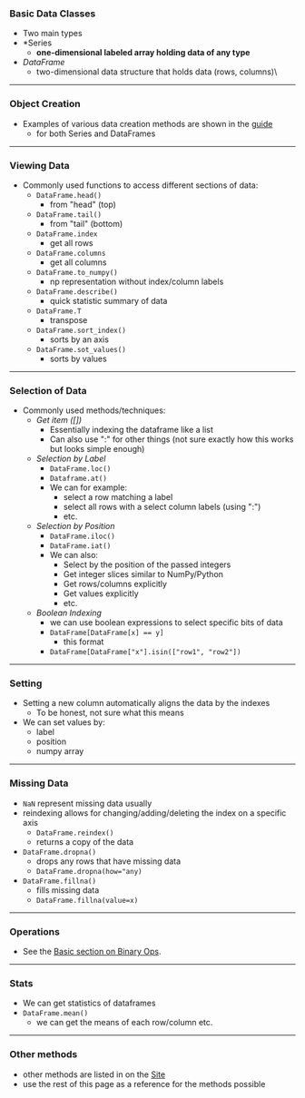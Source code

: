 ### Basic Data Classes
- Two main types
- *Series
	- **one-dimensional labeled array holding data of any type**
- *DataFrame*
	- two-dimensional data structure that holds data (rows, columns)\
---
### Object Creation
- Examples of various data creation methods are shown in the [guide](https://pandas.pydata.org/docs/user_guide/10min.html)
	- for both Series and DataFrames
---
### Viewing Data
- Commonly used functions to access different sections of data:
	- `DataFrame.head()`
		- from "head" (top)
	- `DataFrame.tail()`
		- from "tail" (bottom)
	- `DataFrame.index`
		- get all rows
	- `DataFrame.columns`
		- get all columns
	- `DataFrame.to_numpy()`
		- np representation without index/column labels
	- `DataFrame.describe()`
		- quick statistic summary of data
	- `DataFrame.T`
		- transpose
	- `DataFrame.sort_index()`
		- sorts by an axis
	- `DataFrame.sot_values()`
		- sorts by values
---
### Selection of Data
- Commonly used methods/techniques:
	- *Get item (\[])*
		- Essentially indexing the dataframe like a list
		- Can also use ":" for other things (not sure exactly how this works but looks simple enough)
	- *Selection by Label*
		- `DataFrame.loc()`
		- `Dataframe.at()`
		- We can for example:
			- select a row matching a label
			- select all rows with a select column labels (using ":")
			- etc.
	- *Selection by Position*
		- `DataFrame.iloc()`
		- `DataFrame.iat()`
		- We can also:
			- Select by the position of the passed integers
			- Get integer slices similar to NumPy/Python
			- Get rows/columns explicitly
			- Get values explicitly
			- etc.
	- *Boolean Indexing*
		- we can use boolean expressions to select specific bits of data
		- `DataFrame[DataFrame[x] == y]`
			- this format
		- `DataFrame[DataFrame["x"].isin(["row1", "row2"])`
---
### Setting
- Setting a new column automatically aligns the data by the indexes
	- To be honest, not sure what this means
- We can set values by:
	- label
	- position
	- numpy array
---
### Missing Data
- `NaN` represent missing data usually
- reindexing allows for changing/adding/deleting the index on a specific axis
	- `DataFrame.reindex()`
	- returns a copy of the data
- `DataFrame.dropna()`
	- drops any rows that have missing data
	- `DataFrame.dropna(how="any)`
- `DataFrame.fillna()`
	- fills missing data
	- `DataFrame.fillna(value=x)`
---
### Operations
- See the [Basic section on Binary Ops](https://pandas.pydata.org/docs/user_guide/basics.html#basics-binop).
---
### Stats
- We can get statistics of dataframes
- `DataFrame.mean()`
	- we can get the means of each row/column etc.
---
### Other methods
- other methods are listed in on the [Site](https://pandas.pydata.org/docs/user_guide/10min.html)
- use the rest of this page as a reference for the methods possible     